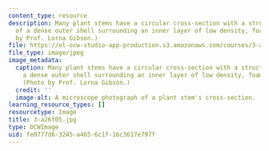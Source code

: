 ```yaml
---
content_type: resource
description: Many plant stems have a circular cross-section with a structure made
  of a dense outer shell surrounding an inner layer of low density, foam-like cells.(Photo
  by Prof. Lorna Gibson.)
file: https://ol-ocw-studio-app-production.s3.amazonaws.com/courses/3-a26-freshman-seminar-the-nature-of-engineering-fall-2005/fe0777d63245a4656c1f16c3617e797f_3-a26f05.jpg
file_type: image/jpeg
image_metadata:
  caption: Many plant stems have a circular cross-section with a structure made of
    a dense outer shell surrounding an inner layer of low density, foam-like cells.
    (Photo by Prof. Lorna Gibson.)
  credit: ''
  image-alt: A microscope photograph of a plant stem's cross-section.
learning_resource_types: []
resourcetype: Image
title: 3-a26f05.jpg
type: OCWImage
uid: fe0777d6-3245-a465-6c1f-16c3617e797f
---
```

